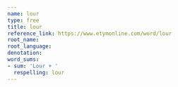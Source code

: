 ```yaml
---
name: lour
type: free
title: lour
reference_link: https://www.etymonline.com/word/lour
root_name: 
root_language: 
denotation: 
word_sums:
- sum: 'Lour + '
  respelling: lour
---
```

